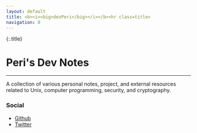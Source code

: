 ```yaml
---
layout: default
title: <b><i><big>devPeri</big></i></b><hr class=title>
navigation: 0
---
```


{:.title}
# Peri's Dev Notes
---

A collection of various personal notes, project, and external resources related to Unix, computer programming, security, and cryptography.

### Social
- [Github](https://www.github.com/devPeri)
- [Twitter](https://www.twitter.com/p3r1)
